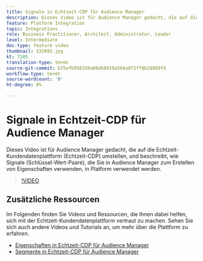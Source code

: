 ```yaml
---
title: Signale in Echtzeit-CDP für Audience Manager
description: Dieses Video ist für Audience Manager gedacht, die auf die Echtzeit-Kundendatenplattform (Echtzeit-CDP) umstellen, und beschreibt, wie Signale (Schlüssel-Wert-Paare), die Sie in Audience Manager zum Erstellen von Eigenschaften verwenden, in Platform verwendet werden.
feature: Platform Integration
topic: Integrations
role: Business Practitioner, Architect, Administrator, Leader
level: Intermediate
doc-type: feature video
thumbnail: 332092.jpg
kt: 7305
translation-type: tm+mt
source-git-commit: b75efb956338a06db8919a568a0f2ff0b28889fd
workflow-type: tm+mt
source-wordcount: '0'
ht-degree: 0%

---
```



# Signale in Echtzeit-CDP für Audience Manager

Dieses Video ist für Audience Manager gedacht, die auf die Echtzeit-Kundendatenplattform (Echtzeit-CDP) umstellen, und beschreibt, wie Signale (Schlüssel-Wert-Paare), die Sie in Audience Manager zum Erstellen von Eigenschaften verwenden, in Platform verwendet werden.

>[!VIDEO](https://video.tv.adobe.com/v/332092/?quality=12&learn=on)

## Zusätzliche Ressourcen

Im Folgenden finden Sie Videos und Ressourcen, die Ihnen dabei helfen, sich mit der Echtzeit-Kundendatenplattform vertraut zu machen. Sehen Sie sich auch andere Videos und Tutorials an, um mehr über die Plattform zu erfahren.

* [Eigenschaften in Echtzeit-CDP für Audience Manager](https://experienceleague.adobe.com/docs/audience-manager-learn/tutorials/other-integrations/integrating-with-rtcdp/rtcdp-traits-for-aam-users.html?lang=en#other-integrations)
* [Segmente in Echtzeit-CDP für Audience Manager](https://experienceleague.adobe.com/docs/audience-manager-learn/tutorials/other-integrations/integrating-with-rtcdp/rtcdp-segments-for-aam-users.html?lang=en#other-integrations)
